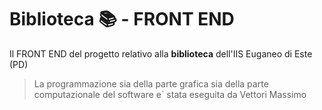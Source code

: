 # Biblioteca 📚 - FRONT END
Il FRONT END del progetto relativo alla **biblioteca** dell'IIS Euganeo di Este (PD)

> La programmazione sia della parte grafica sia della parte computazionale del software e` stata eseguita da Vettori Massimo
